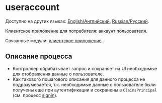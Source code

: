 # useraccount

Доступно на других языках: [English/Английский](useraccount.md), [Russian/Русский](useraccount.ru.md). 

Клиентское приложение для потребителя: аккаунт пользователя.

Связанные модули: [клиентское приложение](../../frontend/customerclient.md).

## Описание процесса

- Контроллер обрабатывает запрос и сохраняет на UI необходимые для отображения данные о пользователе.
- Как такового пошагового описания для данного процесса не подразумевается, т.к. необходимые данные о пользователе были получены ещё при аутентификации и сохранены в `ClaimsPrincipal` (см. процесс [signin](signin.md)).
